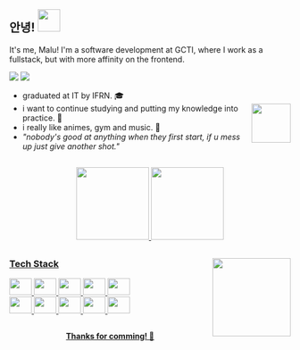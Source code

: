 <h2 align="left">
  안녕! 
  <img height="40cm" src="https://i.pinimg.com/originals/9d/d1/a0/9dd1a0c90caa865e3718947e2b91d35e.gif">
</h2>

<p font-size="12px">It's me, Malu! I'm a software development at GCTI, where I work as a fullstack, but with more affinity on the frontend.</p>
<a href = "mailto:luiza.monteiroweb@outlook.com"><img src="https://img.shields.io/badge/-Gmail-%23333?style=for-the-badge&logo=gmail&logoColor=white" target="_blank"></a>
<a href="https://linkedin.com/in/luiza-monteiroo" target="_blank"><img src="https://img.shields.io/badge/-LinkedIn-%230077B5?style=for-the-badge&logo=linkedin&logoColor=white" target="_blank"></a>

<br>

  - graduated at IT by IFRN. :mortar_board:</li> <img height="70cm" style="display: inline-block" align="right" src="https://thumbs.gfycat.com/SoupyRaggedCentipede-max-1mb.gif">
  - i want to continue studying and putting my knowledge into practice. :bell:</li>
  - i really like animes, gym and music. :vhs:
  - <i>"nobody's good at anything when they first start, if u mess up just give another shot."</i></li>

##
  
<div align="center">
  <a href="https://github.com/monteiroluiza">
  <img height="130em" src="https://github-readme-stats.vercel.app/api?username=monteiroluiza&show_icons=true&theme=graywhite&include_all_commits=true&count_private=true"/>
  <img height="130em" src="https://github-readme-stats.vercel.app/api/top-langs/?username=monteiroluiza&layout=compact&langs_count=7&theme=graywhite"/>
</div>

##
  
<img height="140cm" align="right" src="https://thumbs.gfycat.com/AthleticGrayKittiwake-size_restricted.gif">
 
<h3>Tech Stack</h3>
<div>
<img src="https://cdn.jsdelivr.net/gh/devicons/devicon/icons/figma/figma-original.svg" width="40" height="30">
<img src="https://cdn.jsdelivr.net/gh/devicons/devicon/icons/css3/css3-original.svg" width="40" height="30">
<img src="https://cdn.jsdelivr.net/gh/devicons/devicon/icons/sass/sass-original.svg" width="40" height="30">
<img src="https://cdn.jsdelivr.net/gh/devicons/devicon/icons/typescript/typescript-original.svg" width="40" height="30">
<img src="https://cdn.jsdelivr.net/gh/devicons/devicon/icons/javascript/javascript-original.svg" width="40" height="30">
</div>
<div>
<img src="https://cdn.jsdelivr.net/gh/devicons/devicon/icons/html5/html5-original.svg" width="40" height="30">
<img src="https://cdn.jsdelivr.net/gh/devicons/devicon/icons/spring/spring-original.svg" width="40" height="30">
<img src="https://cdn.jsdelivr.net/gh/devicons/devicon/icons/java/java-original.svg" width="40" height="30">
<img src="https://cdn.jsdelivr.net/gh/devicons/devicon/icons/postgresql/postgresql-original.svg" width="40" height="30">
<img src="https://cdn.jsdelivr.net/gh/devicons/devicon/icons/angularjs/angularjs-original.svg" width="40" height="30">
</div>

##
<div align="center">
  <h4>Thanks for comming! 🎴</h4>
</div>

     
